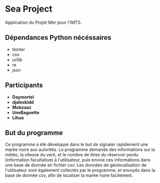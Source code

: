 # Sea Project
Application du Projet Mer pour l'IMTS.
## Dépendances Python nécéssaires
* tkinter
* csv
* urllib
* re
* json
## Participants
* **Daymortel**
* **djalexkidd**
* **Mobzaaz**
* **UneBaguette**
* **Lihua**

## But du programme
Ce programme a été développé dans le but de signaler rapidement une marée noire aux autorités.
Le programme demande des informations sur la météo, la vitesse du vent, et le nombre de litres du réservoir perdu (information facultative) à l'utilisateur, puis envoie ces informations dans une base de donnée en fichier csv. Les données de géolocalisation de l'utilisateur sont également collectés par le programme, et envoyés dans la base de donnée csv, afin de localiser la marée noire facilement.
